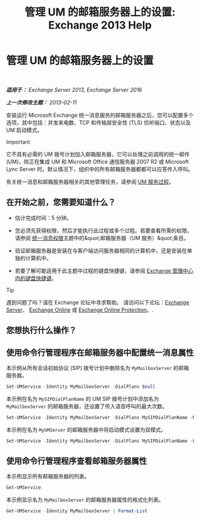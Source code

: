﻿---
title: '管理 UM 的邮箱服务器上的设置: Exchange 2013 Help'
TOCTitle: 管理 UM 的邮箱服务器上的设置
ms:assetid: 6df4853d-21d2-473f-b0ca-ebc996d8794a
ms:mtpsurl: https://technet.microsoft.com/zh-cn/library/Aa998815(v=EXCHG.150)
ms:contentKeyID: 50556595
ms.date: 05/21/2018
mtps_version: v=EXCHG.150
f1_keywords:
- Microsoft.Exchange.Management.SnapIn.Esm.Servers.UnifiedMessaging.UMServerPropertiesPropertyPage
ms.translationtype: MT
---

# 管理 UM 的邮箱服务器上的设置

 

_**适用于：** Exchange Server 2013, Exchange Server 2016_

_**上一次修改主题：** 2013-02-11_

安装运行 Microsoft Exchange 统一消息服务的邮箱服务器之后，您可以配置多个选项，其中包括：并发来电数、TCP 和传输层安全性 (TLS) 侦听端口、状态以及 UM 启动模式。

> [!IMPORTANT]  
> 它不具有必需的 UM 拨号计划加入邮箱服务器，它可以处理之前调用的统一邮件 (UM)，除正在集成 UM 和 Microsoft Office 通信服务器 2007 R2 或 Microsoft Lync Server 时。默认情况下，组织中的所有邮箱服务器都都可以应答传入呼叫。


有关统一消息和邮箱服务器相关的其他管理任务，请参阅 [UM 服务过程](um-services-procedures-exchange-2013-help.md)。

## 在开始之前，您需要知道什么？

  - 估计完成时间：5 分钟。

  - 您必须先获得权限，然后才能执行此过程或多个过程。若要查看所需的权限，请参阅 [统一消息权限](unified-messaging-permissions-exchange-2013-help.md)主题中的\&quot;邮箱服务器（UM 服务）\&quot;条目。

  - 验证邮箱服务器是安装在与客户端访问服务器相同的计算机中，还是安装在单独的计算机中。

  - 若要了解可能适用于此主题中过程的键盘快捷键，请参阅 [Exchange 管理中心内的键盘快捷键](keyboard-shortcuts-in-the-exchange-admin-center-exchange-online-protection-help.md)。

> [!TIP]  
> 遇到问题了吗？请在 Exchange 论坛中寻求帮助。 请访问以下论坛：<a href="https://go.microsoft.com/fwlink/p/?linkid=60612">Exchange Server</a>、 <a href="https://go.microsoft.com/fwlink/p/?linkid=267542">Exchange Online</a> 或 <a href="https://go.microsoft.com/fwlink/p/?linkid=285351">Exchange Online Protection</a>。.


## 您想执行什么操作？

## 使用命令行管理程序在邮箱服务器中配置统一消息属性

本示例从所有会话初始协议 (SIP) 拨号计划中删除名为 `MyMailboxServer` 的邮箱服务器。

```powershell
Set-UMService -Identity MyMailboxServer -DialPlans $null
```

本示例在名为 `MySIPDialPlanName` 的 UM SIP 拨号计划中添加名为 `MyMailboxServer` 的邮箱服务器，还设置了传入语音呼叫的最大次数。

```powershell
Set-UMService -Identity MyMailboxServer -DialPlans MySIPDialPlanName -MaxCalls 150 
```

本示例在名为 `MyUMServer` 的邮箱服务器中将启动模式设置为双模式。

```powershell
Set-UMService -Identity MyMailboxServer -DialPlans MySIPDialPlanName -UMStartUpMode -Dual 
```

## 使用命令行管理程序查看邮箱服务器属性

本示例显示所有邮箱服务器的列表。

```powershell
Get-UMService
```

本示例显示名为 `MyMailboxServer` 的邮箱服务器属性的格式化列表。

```powershell
Get-UMService -Identity MyMailboxServer | Format-List
```

